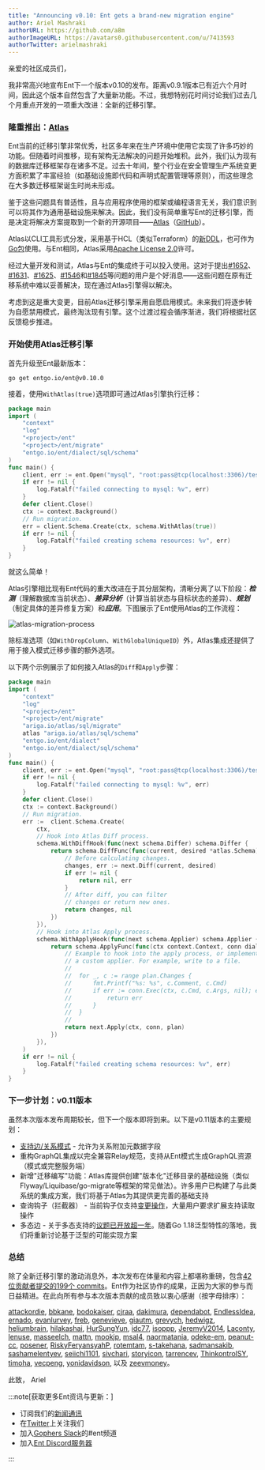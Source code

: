 ```yaml
---
title: "Announcing v0.10: Ent gets a brand-new migration engine"
author: Ariel Mashraki
authorURL: https://github.com/a8m
authorImageURL: https://avatars0.githubusercontent.com/u/7413593
authorTwitter: arielmashraki
---
```


亲爱的社区成员们，

我非常高兴地宣布Ent下一个版本v0.10的发布。距离v0.9.1版本已有近六个月时间，因此这个版本自然包含了大量新功能。不过，我想特别花时间讨论我们过去几个月重点开发的一项重大改进：全新的迁移引擎。

### 隆重推出：[Atlas](https://github.com/ariga/atlas)

Ent当前的迁移引擎非常优秀，社区多年来在生产环境中使用它实现了许多巧妙的功能。但随着时间推移，现有架构无法解决的问题开始堆积。此外，我们认为现有的数据库迁移框架存在诸多不足。过去十年间，整个行业在安全管理生产系统变更方面积累了丰富经验（如基础设施即代码和声明式配置管理等原则），而这些理念在大多数迁移框架诞生时尚未形成。

鉴于这些问题具有普适性，且与应用程序使用的框架或编程语言无关，我们意识到可以将其作为通用基础设施来解决。因此，我们没有简单重写Ent的迁移引擎，而是决定将解决方案提取到一个新的开源项目——[Atlas](https://atlasgo.io)（[GitHub](https://ariga.io/atlas)）。

Atlas以CLI工具形式分发，采用基于HCL（类似Terraform）的[新DDL](https://atlasgo.io/ddl/intro)，也可作为[Go包](https://pkg.go.dev/ariga.io/atlas)使用。与Ent相同，Atlas采用[Apache License 2.0](https://github.com/ariga/atlas/blob/master/LICENSE)许可。

经过大量开发和测试，Atlas与Ent的集成终于可以投入使用。这对于提出[#1652](https://github.com/ent/ent/issues/1652)、[#1631](https://github.com/ent/ent/issues/1631)、[#1625](https://github.com/ent/ent/issues/1625)、[#1546](https://github.com/ent/ent/issues/1546)和[#1845](https://github.com/ent/ent/issues/1845)等问题的用户是个好消息——这些问题在原有迁移系统中难以妥善解决，现在通过Atlas引擎得以解决。

考虑到这是重大变更，目前Atlas迁移引擎采用自愿启用模式。未来我们将逐步转为自愿禁用模式，最终淘汰现有引擎。这个过渡过程会循序渐进，我们将根据社区反馈稳步推进。

### 开始使用Atlas迁移引擎

首先升级至Ent最新版本：

```shell
go get entgo.io/ent@v0.10.0
```

接着，使用`WithAtlas(true)`选项即可通过Atlas引擎执行迁移：

```go {17}
package main
import (
    "context"
    "log"
    "<project>/ent"
    "<project>/ent/migrate"
    "entgo.io/ent/dialect/sql/schema"
)
func main() {
    client, err := ent.Open("mysql", "root:pass@tcp(localhost:3306)/test")
    if err != nil {
        log.Fatalf("failed connecting to mysql: %v", err)
    }
    defer client.Close()
    ctx := context.Background()
    // Run migration.
    err = client.Schema.Create(ctx, schema.WithAtlas(true))
    if err != nil {
        log.Fatalf("failed creating schema resources: %v", err)
    }
}
```

就这么简单！

Atlas引擎相比现有Ent代码的重大改进在于其分层架构，清晰分离了以下阶段：***检测***（理解数据库当前状态）、***差异分析***（计算当前状态与目标状态的差异）、***规划***（制定具体的差异修复方案）和***应用***。下图展示了Ent使用Atlas的工作流程：

![atlas-migration-process](https://entgo.io/images/assets/migrate-atlas-process.png)

除标准选项（如`WithDropColumn`、`WithGlobalUniqueID`）外，Atlas集成还提供了用于接入模式迁移步骤的额外选项。

以下两个示例展示了如何接入Atlas的`Diff`和`Apply`步骤：

```go
package main
import (
    "context"
    "log"
    "<project>/ent"
    "<project>/ent/migrate"
	"ariga.io/atlas/sql/migrate"
	atlas "ariga.io/atlas/sql/schema"
	"entgo.io/ent/dialect"
	"entgo.io/ent/dialect/sql/schema"
)
func main() {
    client, err := ent.Open("mysql", "root:pass@tcp(localhost:3306)/test")
    if err != nil {
        log.Fatalf("failed connecting to mysql: %v", err)
    }
    defer client.Close()
    ctx := context.Background()
    // Run migration.
    err := 	client.Schema.Create(
		ctx,
		// Hook into Atlas Diff process.
		schema.WithDiffHook(func(next schema.Differ) schema.Differ {
			return schema.DiffFunc(func(current, desired *atlas.Schema) ([]atlas.Change, error) {
				// Before calculating changes.
				changes, err := next.Diff(current, desired)
				if err != nil {
					return nil, err
				}
				// After diff, you can filter
				// changes or return new ones.
				return changes, nil
			})
		}),
		// Hook into Atlas Apply process.
		schema.WithApplyHook(func(next schema.Applier) schema.Applier {
			return schema.ApplyFunc(func(ctx context.Context, conn dialect.ExecQuerier, plan *migrate.Plan) error {
				// Example to hook into the apply process, or implement
				// a custom applier. For example, write to a file.
				//
				//	for _, c := range plan.Changes {
				//		fmt.Printf("%s: %s", c.Comment, c.Cmd)
				//		if err := conn.Exec(ctx, c.Cmd, c.Args, nil); err != nil {
				//			return err
				//		}
				//	}
				//
				return next.Apply(ctx, conn, plan)
			})
		}),
	)
    if err != nil {
        log.Fatalf("failed creating schema resources: %v", err)
    }
}
```

### 下一步计划：v0.11版本

虽然本次版本发布周期较长，但下一个版本即将到来。以下是v0.11版本的主要规划：

* [支持边/关系模式](https://github.com/ent/ent/issues/1949) - 允许为关系附加元数据字段
* 重构GraphQL集成以完全兼容Relay规范，支持从Ent模式生成GraphQL资源（模式或完整服务端）
* 新增"迁移编写"功能：Atlas库提供创建"版本化"迁移目录的基础设施（类似Flyway/Liquibase/go-migrate等框架的常见做法）。许多用户已构建了与此类系统的集成方案，我们将基于Atlas为其提供更完善的基础支持
* 查询钩子（拦截器） - 当前钩子仅支持[变更操作](https://entgo.io/docs/hooks/#hooks)，大量用户要求扩展支持读取操作
* 多态边 - 关于多态支持的[议题已开放超一年](https://github.com/ent/ent/issues/1048)。随着Go 1.18泛型特性的落地，我们将重新讨论基于泛型的可能实现方案

### 总结

除了全新迁移引擎的激动消息外，本次发布在体量和内容上都堪称重磅，包含[42位贡献者提交的199个 commits](https://github.com/ent/ent/releases/tag/v0.10.0)。Ent作为社区协作的成果，正因为大家的参与而日益精进。在此向所有参与本次版本贡献的成员致以衷心感谢（按字母排序）：

[attackordie](https://github.com/attackordie),
[bbkane](https://github.com/bbkane),
[bodokaiser](https://github.com/bodokaiser),
[cjraa](https://github.com/cjraa),
[dakimura](https://github.com/dakimura),
[dependabot](https://github.com/dependabot),
[EndlessIdea](https://github.com/EndlessIdea),
[ernado](https://github.com/ernado),
[evanlurvey](https://github.com/evanlurvey),
[freb](https://github.com/freb),
[genevieve](https://github.com/genevieve),
[giautm](https://github.com/giautm),
[grevych](https://github.com/grevych),
[hedwigz](https://github.com/hedwigz),
[heliumbrain](https://github.com/heliumbrain),
[hilakashai](https://github.com/hilakashai),
[HurSungYun](https://github.com/HurSungYun),
[idc77](https://github.com/idc77),
[isoppp](https://github.com/isoppp),
[JeremyV2014](https://github.com/JeremyV2014),
[Laconty](https://github.com/Laconty),
[lenuse](https://github.com/lenuse),
[masseelch](https://github.com/masseelch),
[mattn](https://github.com/mattn),
[mookjp](https://github.com/mookjp),
[msal4](https://github.com/msal4),
[naormatania](https://github.com/naormatania),
[odeke-em](https://github.com/odeke-em),
[peanut-cc](https://github.com/peanut-cc),
[posener](https://github.com/posener),
[RiskyFeryansyahP](https://github.com/RiskyFeryansyahP),
[rotemtam](https://github.com/rotemtam),
[s-takehana](https://github.com/s-takehana),
[sadmansakib](https://github.com/sadmansakib),
[sashamelentyev](https://github.com/sashamelentyev),
[seiichi1101](https://github.com/seiichi1101),
[sivchari](https://github.com/sivchari),
[storyicon](https://github.com/storyicon),
[tarrencev](https://github.com/tarrencev),
[ThinkontrolSY](https://github.com/ThinkontrolSY),
[timoha](https://github.com/timoha),
[vecpeng](https://github.com/vecpeng),
[yonidavidson](https://github.com/yonidavidson), 以及
[zeevmoney](https://github.com/zeevmoney)。

此致，
Ariel

:::note[获取更多Ent资讯与更新：]

- 订阅我们的[新闻通讯](https://entgo.substack.com/)
- 在[Twitter](https://twitter.com/entgo_io)上关注我们
- 加入[Gophers Slack](https://entgo.io/docs/slack)的#ent频道
- 加入[Ent Discord服务器](https://discord.gg/qZmPgTE6RX)

:::